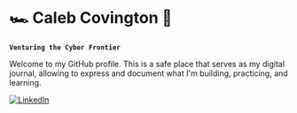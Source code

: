 # 🏎️ Caleb Covington 💨

**`Venturing the Cyber Frontier`**

Welcome to my GitHub profile. This is a safe place that serves as my digital journal, allowing to express and document what I'm building, practicing, and learning.

<p align="left">
  <a href="https://www.linkedin.com/in/calebcovington/">
    <img src="[https://fontawesome.com/icons/linkedin-in?f=brands&s=solid&sz=sm&pc=%230077b5](https://fontawesome.com/icons/linkedin-in?f=brands&s=solid&sz=sm&pc=%230077b5)" alt="LinkedIn">
  </a>
</p>

<!--
**CalebCov/CalebCov** is a ✨ _special_ ✨ repository because its `README.md` (this file) appears on your GitHub profile.

Here are some ideas to get you started:

- 🔭 I’m currently working on ...
- 🌱 I’m currently learning ...
- 👯 I’m looking to collaborate on ...
- 🤔 I’m looking for help with ...
- 💬 Ask me about ...
- 📫 How to reach me: ...
- 😄 Pronouns: ...
- ⚡ Fun fact: ...
-->

